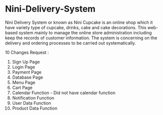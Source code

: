 # Nini-Delivery-System

Nini Delivery System or known as Nini Cupcake is an online shop which it have variety type of cupcake, drinks, cake and cake decorations. 
This web-based system mainly to manage the online store administration including keep the records of customer information. 
The system is concerning on the delivery and ordering processes to be carried out systematically.

10 Changes Request :
   1. Sign Up Page
   2. Login Page
   3. Payment Page
   4. Database Page
   5. Menu Page
   6. Cart Page
   7. Calendar Function - Did not have calendar function
   8. Notification Function
   9. User Data Function
   10. Product Data Function
